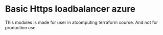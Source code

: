 # Basic Https loadbalancer azure

This modules is made for user in atcomputing terraform course.
And not for production use.
